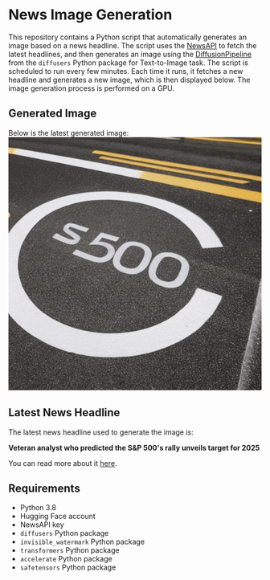 # News Image Generation
This repository contains a Python script that automatically generates an image based on a news headline. The script uses the [NewsAPI](https://newsapi.org/) to fetch the latest headlines, and then generates an image using the [DiffusionPipeline](https://github.com/huggingface/diffusers) from the `diffusers` Python package for Text-to-Image task.
The script is scheduled to run every few minutes. Each time it runs, it fetches a new headline and generates a new image, which is then displayed below. The image generation process is performed on a GPU.

## Generated Image
Below is the latest generated image:
![Generated Image](image.png)

## Latest News Headline
The latest news headline used to generate the image is:

**Veteran analyst who predicted the S&P 500's rally unveils target for 2025**

You can read more about it [here](https://news.google.com/rss/articles/CBMirAFBVV95cUxOM1hRUkJMWnc2QzNQTkpNNGEyRmhMNFgxYm5wT1V6dlVreW4wRWFseDBGbGY3TG9kX1QyT3pFY3NrTzh2TDVaZ0t1Tjg3UW1TMlNjQURnMzNfZHBMRFF3RmhHME1CLXQtLWpOaGR3dVhlLWhwZEpkb2lLN0xIdG9Ndm1WUFUxYVhzY2hpVmpoYmwtN29GWFM3MUpmZVFHY1M0U2dYXzQtMFRjQkdN?oc=5).

## Requirements
- Python 3.8
- Hugging Face account
- NewsAPI key
- `diffusers` Python package
- `invisible_watermark` Python package
- `transformers` Python package
- `accelerate` Python package
- `safetensors` Python package
